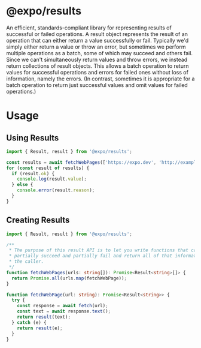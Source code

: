 # @expo/results

An efficient, standards-compliant library for representing results of successful or failed operations. A result object represents the result of an operation that can either return a value successfully or fail. Typically we'd simply either return a value or throw an error, but sometimes we perform multiple operations as a batch, some of which may succeed and others fail. Since we can't simultaneously return values and throw errors, we instead return collections of result objects. This allows a batch operation to return values for successful operations and errors for failed ones without loss of information, namely the errors. (In contrast, sometimes it is appropriate for a batch operation to return just successful values and omit values for failed operations.)

# Usage

## Using Results

```ts
import { Result, result } from '@expo/results';

const results = await fetchWebPages(['https://expo.dev', 'http://example.com']);
for (const result of results) {
  if (result.ok) {
    console.log(result.value);
  } else {
    console.error(result.reason);
  }
}
```

## Creating Results

```ts
import { Result, result } from '@expo/results';

/**
 * The purpose of this result API is to let you write functions that can
 * partially succeed and partially fail and return all of that information to
 * the caller.
 */
function fetchWebPages(urls: string[]): Promise<Result<string>[]> {
  return Promise.all(urls.map(fetchWebPage));
}

function fetchWebPage(url: string): Promise<Result<string>> {
  try {
    const response = await fetch(url);
    const text = await response.text();
    return result(text);
  } catch (e) {
    return result(e);
  }
}
```
